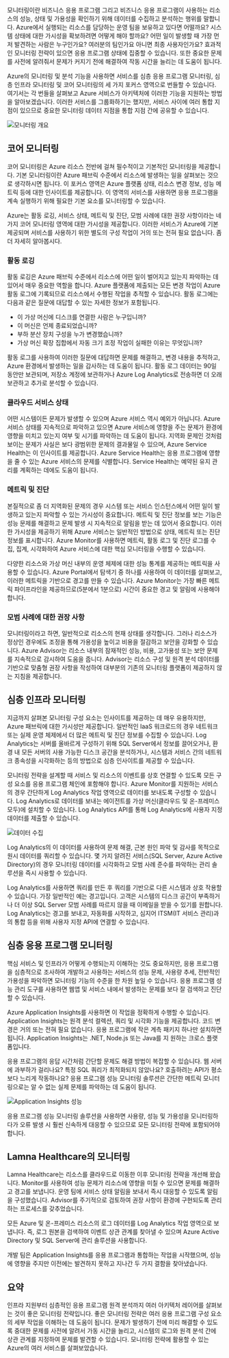 모니터링이란 비즈니스 응용 프로그램 그리고 비즈니스 응용 프로그램이 사용하는 리소스의 성능, 상태 및 가용성을 확인하기 위해 데이터를 수집하고 분석하는 행위를 말합니다. Azure에서 실행되는 리소스를 담당하는 운영 팀을 보유하고 있다면 어떨까요? 시스템 상태에 대한 가시성을 확보하려면 어떻게 해야 할까요? 어떤 일이 발생할 때 가장 먼저 발견하는 사람은 누구인가요? 여러분의 팀인가요 아니면 최종 사용자인가요? 효과적인 모니터링 전략이 있으면 응용 프로그램 상태에 집중할 수 있습니다. 또한 중요한 문제를 사전에 알려줘서 문제가 커지기 전에 해결하여 작동 시간을 늘리는 데 도움이 됩니다. 

Azure의 모니터링 및 분석 기능을 사용하면 서비스를 심층 응용 프로그램 모니터링, 심층 인프라 모니터링 및 코어 모니터링의 세 가지 포커스 영역으로 번들할 수 있습니다. 여기서는 각 번들을 살펴보고 Azure 서비스가 아키텍처에 이러한 기능을 지원하는 방법을 알아보겠습니다. 이러한 서비스를 그룹화하기는 했지만, 서비스 사이에 여러 통합 지점이 있으므로 중요한 모니터링 데이터 지점을 통합 지점 간에 공유할 수 있습니다.

![모니터링 개요](../media/monitoring-products-overview.png)

## <a name="core-monitoring"></a>코어 모니터링

코어 모니터링은 Azure 리소스 전반에 걸쳐 필수적이고 기본적인 모니터링을 제공합니다. 기본 모니터링이란 Azure 패브릭 수준에서 리소스에 발생하는 일을 살펴보는 것으로 생각하시면 됩니다. 이 포커스 영역은 Azure 플랫폼 상태, 리소스 변경 정보, 성능 메트릭 등에 대한 인사이트를 제공합니다. 이 영역의 서비스를 사용하면 응용 프로그램을 계속 실행하기 위해 필요한 기본 요소를 모니터링할 수 있습니다.

Azure는 활동 로깅, 서비스 상태, 메트릭 및 진단, 모범 사례에 대한 권장 사항이라는 네 가지 코어 모니터링 영역에 대한 가시성을 제공합니다. 이러한 서비스가 Azure에 기본 제공되며 서비스를 사용하기 위한 별도의 구성 작업이 거의 또는 전혀 필요 없습니다. 좀 더 자세히 알아봅시다.

### <a name="activity-logging"></a>활동 로깅

활동 로깅은 Azure 패브릭 수준에서 리소스에 어떤 일이 벌어지고 있는지 파악하는 데 있어서 매우 중요한 역할을 합니다. Azure 플랫폼에 제출되는 모든 변경 작업이 Azure 활동 로그에 기록되므로 리소스에서 수행된 작업을 추적할 수 있습니다. 활동 로그에는 다음과 같은 질문에 대답할 수 있는 자세한 정보가 포함됩니다.

- 이 가상 머신에 디스크를 연결한 사람은 누구입니까?
- 이 머신은 언제 종료되었습니까?
- 부하 분산 장치 구성을 누가 변경했습니까?
- 가상 머신 확장 집합에서 자동 크기 조정 작업이 실패한 이유는 무엇입니까?

활동 로그를 사용하여 이러한 질문에 대답하면 문제를 해결하고, 변경 내용을 추적하고, Azure 환경에서 발생하는 일을 감사하는 데 도움이 됩니다. 활동 로그 데이터는 90일 동안만 보관되며, 저장소 계정에 보관하거나 Azure Log Analytics로 전송하면 더 오래 보관하고 추가로 분석할 수 있습니다.

### <a name="health-of-cloud-services"></a>클라우드 서비스 상태

어떤 시스템이든 문제가 발생할 수 있으며 Azure 서비스 역시 예외가 아닙니다. Azure 서비스 상태를 지속적으로 파악하고 있으면 Azure 서비스에 영향을 주는 문제가 환경에 영향을 미치고 있는지 여부 및 시기를 파악하는 데 도움이 됩니다. 지역화 문제인 것처럼 보이는 문제가 사실은 보다 광범위한 문제의 결과물일 수 있으며, Azure Service Health는 이 인사이트를 제공합니다. Azure Service Health는 응용 프로그램에 영향을 줄 수 있는 Azure 서비스의 문제를 식별합니다. Service Health는 예약된 유지 관리를 계획하는 데에도 도움이 됩니다.

### <a name="metrics-and-diagnostics"></a>메트릭 및 진단

본질적으로 좀 더 지역화된 문제의 경우 시스템 또는 서비스 인스턴스에서 어떤 일이 발생하고 있는지 파악할 수 있는 가시성이 중요합니다. 메트릭 및 진단 정보를 보는 기능은 성능 문제를 해결하고 문제 발생 시 지속적으로 알림을 받는 데 있어서 중요합니다. 이러한 가시성을 제공하기 위해 Azure 서비스는 일반적인 방법으로 상태, 메트릭 또는 진단 정보를 표시합니다. Azure Monitor를 사용하면 메트릭, 활동 로그 및 진단 로그를 수집, 집계, 시각화하여 Azure 서비스에 대한 핵심 모니터링을 수행할 수 있습니다.

다양한 리소스와 가상 머신 내부의 운영 체제에 대한 성능 통계를 제공하는 메트릭을 사용할 수 있습니다. Azure Portal에서 탐색기 중 하나를 사용하여 이 데이터를 살펴보고, 이러한 메트릭을 기반으로 경고를 만들 수 있습니다. Azure Monitor는 가장 빠른 메트릭 파이프라인을 제공하므로(5분에서 1분으로) 시간이 중요한 경고 및 알림에 사용해야 합니다.

### <a name="recommendations-on-best-practices"></a>모범 사례에 대한 권장 사항

모니터링이라고 하면, 일반적으로 리소스의 현재 상태를 생각합니다. 그러나 리소스가 정상인 경우에도 조정을 통해 가용성을 높이고 비용을 절감하고 보안을 강화할 수 있습니다. Azure Advisor는 리소스 내부의 잠재적인 성능, 비용, 고가용성 또는 보안 문제를 지속적으로 감시하여 도움을 줍니다. Advisor는 리소스 구성 및 원격 분석 데이터를 기반으로 맞춤형 권장 사항을 작성하여 대부분의 기존의 모니터링 플랫폼이 제공하지 않는 지침을 제공합니다.

## <a name="deep-infrastructure-monitoring"></a>심층 인프라 모니터링

지금까지 살펴본 모니터링 구성 요소는 인사이트를 제공하는 데 매우 유용하지만, Azure 패브릭에 대한 가시성만 제공합니다. 일반적인 IaaS 워크로드의 경우 네트워크 또는 실제 운영 체제에서 더 많은 메트릭 및 진단 정보를 수집할 수 있습니다. Log Analytics는 서버를 올바르게 구성하기 위해 SQL Server에서 정보를 끌어오거나, 환경 내 모든 서버의 사용 가능한 디스크 공간을 분석하거나, 시스템과 서비스 간의 네트워크 종속성을 시각화하는 등의 방법으로 심층 인사이트를 제공할 수 있습니다.

모니터링 전략을 설계할 때 서비스 및 리소스의 이벤트를 상호 연결할 수 있도록 모든 구성 요소를 응용 프로그램 체인에 포함해야 합니다. Azure Monitor를 지원하는 서비스의 경우 간단하게 Log Analytics 작업 영역으로 데이터를 보내도록 구성할 수 있습니다. Log Analytics로 데이터를 보내는 에이전트를 가상 머신(클라우드 및 온-프레미스 모두)에 설치할 수 있습니다. Log Analytics API를 통해 Log Analytics에 사용자 지정 데이터를 제출할 수 있습니다.  

![데이터 수집](../media/collecting-data.png)

Log Analytics의 이 데이터를 사용하여 문제 해결, 근본 원인 파악 및 감사를 목적으로 원시 데이터를 쿼리할 수 있습니다. 몇 가지 알려진 서비스(SQL Server, Azure Active Directory)의 경우 모니터링 데이터를 시각화하고 모범 사례 준수를 파악하는 관리 솔루션을 즉시 사용할 수 있습니다.

Log Analytics를 사용하면 쿼리를 만든 후 쿼리를 기반으로 다른 시스템과 상호 작용할 수 있습니다. 가장 일반적인 예는 경고입니다. 고객은 시스템의 디스크 공간이 부족하거나 더 이상 SQL Server 모범 사례를 따르지 않을 때 이메일을 받을 수 있기를 원합니다. Log Analytics는 경고를 보내고, 자동화를 시작하고, 심지어 ITSM(IT 서비스 관리)과의 통합 등을 위해 사용자 지정 API에 연결할 수 있습니다.

## <a name="deep-application-monitoring"></a>심층 응용 프로그램 모니터링

핵심 서비스 및 인프라가 어떻게 수행되는지 이해하는 것도 중요하지만, 응용 프로그램을 심층적으로 조사하여 개발하고 사용하는 서비스의 성능 문제, 사용량 추세, 전반적인 가용성을 파악하면 모니터링 기능의 수준을 한 차원 높일 수 있습니다. 응용 프로그램 성능 관리 도구를 사용하면 웹앱 및 서비스 내에서 발생하는 문제를 보다 잘 검색하고 진단할 수 있습니다.

Azure Application Insights를 사용하면 이 작업을 정확하게 수행할 수 있습니다. Application Insights는 원격 분석 컬렉션, 쿼리 및 시각화 기능을 제공합니다. 코드 변경은 거의 또는 전혀 필요 없습니다. 응용 프로그램에 작은 계측 패키지 하나만 설치하면 됩니다. Application Insights는 .NET, Node.js 또는 Java를 지 원하는 크로스 플랫폼입니다.

응용 프로그램의 응답 시간처럼 간단할 문제도 해결 방법이 복잡할 수 있습니다. 웹 서버에 과부하가 걸리나요? 특정 SQL 쿼리가 최적화되지 않았나요? 호출하려는 API가 평소보다 느리게 작동하나요? 응용 프로그램 성능 모니터링 솔루션은 간단한 메트릭 모니터링으로는 알 수 없는 실제 문제를 파악하는 데 도움이 됩니다.

![Application Insights 성능](../media/perfmetrics.png)

응용 프로그램 성능 모니터링 솔루션을 사용하면 사용량, 성능 및 가용성을 모니터링하다가 오류 발생 시 훨씬 신속하게 대응할 수 있으므로 모든 모니터링 전략에 포함되어야 합니다.

## <a name="monitoring-at-lamna-healthcare"></a>Lamna Healthcare의 모니터링

Lamna Healthcare는 리소스를 클라우드로 이동한 이후 모니터링 전략을 개선해 왔습니다. Monitor를 사용하여 성능 문제가 리소스에 영향을 미칠 수 있으면 문제를 해결하고 경고를 보냅니다. 운영 팀에 서비스 상태 알림을 보내서 즉시 대응할 수 있도록 알림을 구성했습니다. Advisor를 주기적으로 검토하여 권장 사항이 환경에 구현되도록 관리하는 프로세스를 갖추었습니다. 

모든 Azure 및 온-프레미스 리소스의 로그 데이터를 Log Analytics 작업 영역으로 보냅니다. 즉, 로그 원본을 검색하여 이벤트 상관 관계를 찾아낼 수 있으며 Azure Active Directory 및 SQL Server에 관리 솔루션을 사용합니다.

개발 팀은 Application Insights를 응용 프로그램과 통합하는 작업을 시작했으며, 성능에 영향을 주지만 이전에는 발견하지 못하고 지나간 두 가지 결함을 찾아냈습니다.

## <a name="summary"></a>요약

인프라 지원부터 심층적인 응용 프로그램 원격 분석까지 여러 아키텍처 레이어를 살펴보는 것이 좋은 모니터링 전략입니다. 좋은 모니터링 전략은 여러 응용 프로그램 구성 요소의 세부 작업을 이해하는 데 도움이 됩니다. 문제가 발생하기 전에 미리 해결할 수 있도록 중대한 문제를 사전에 알려서 가동 시간을 늘리고, 시스템의 로그와 원격 분석 간에 상관 관계를 지정하여 문제를 발견할 수 있습니다. 모니터링 전략에 활용할 수 있는 Azure의 여러 서비스를 살펴보았습니다.